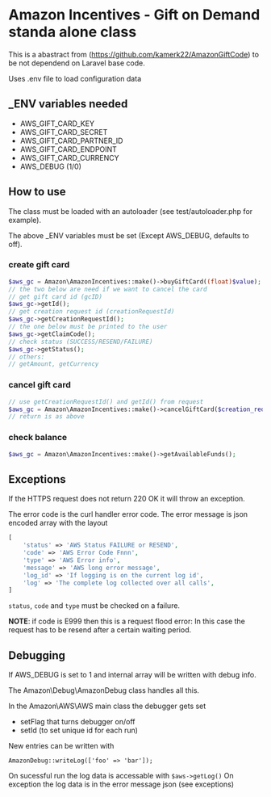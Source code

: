 # Amazon Incentives - Gift on Demand standa alone class

This is a abastract from (https://github.com/kamerk22/AmazonGiftCode) to be not dependend on Laravel base code.

Uses .env file to load configuration data

## _ENV variables needed

* AWS_GIFT_CARD_KEY
* AWS_GIFT_CARD_SECRET
* AWS_GIFT_CARD_PARTNER_ID
* AWS_GIFT_CARD_ENDPOINT
* AWS_GIFT_CARD_CURRENCY
* AWS_DEBUG (1/0)

## How to use

The class must be loaded with an autoloader (see test/autoloader.php for example).

The above _ENV variables must be set (Except AWS_DEBUG, defaults to off).

### create gift card

```php
$aws_gc = Amazon\AmazonIncentives::make()->buyGiftCard((float)$value);
// the two below are need if we want to cancel the card
// get gift card id (gcID)
$aws_gc->getId();
// get creation request id (creationRequestId)
$aws_gc->getCreationRequestId();
// the one below must be printed to the user
$aws_gc->getClaimCode();
// check status (SUCCESS/RESEND/FAILURE)
$aws_gc->getStatus();
// others:
// getAmount, getCurrency
```

### cancel gift card

```php
// use getCreationRequestId() and getId() from request
$aws_gc = Amazon\AmazonIncentives::make()->cancelGiftCard($creation_request_id, $gift_card_id);
// return is as above
```

### check balance

```php
$aws_gc = Amazon\AmazonIncentives::make()->getAvailableFunds();
```

## Exceptions

If the HTTPS request does not return 220 OK it will throw an exception.

The error code is the curl handler error code.
The error message is json encoded array with the layout
```php
[
	'status' => 'AWS Status FAILURE or RESEND',
	'code' => 'AWS Error Code Fnnn',
	'type' => 'AWS Error info',
	'message' => 'AWS long error message',
	'log_id' => 'If logging is on the current log id',
	'log' => 'The complete log collected over all calls',
]
```

`status`, `code` and `type` must be checked on a failure.

**NOTE**: if code is E999 then this is a request flood error:
In this case the request has to be resend after a certain waiting period.

## Debugging

If AWS_DEBUG is set to 1 and internal array will be written with debug info.

The Amazon\Debug\AmazonDebug class handles all this.

In the Amazon\AWS\AWS main class the debugger gets set
* setFlag that turns debugger on/off
* setId (to set unique id for each run)

New entries can be written with

`AmazonDebug::writeLog(['foo' => 'bar']);`

On sucessful run the log data is accessable with `$aws->getLog()`
On exception the log data is in the error message json (see exceptions)

